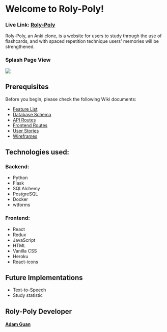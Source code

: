 # Welcome to Roly-Poly!
### Live Link: [Roly-Poly](https://ag-roly-poly.herokuapp.com/)

Roly-Poly, an Anki clone, is a website for users to study through the use of flashcards, and with spaced repetition technique users' memories will be strengthened.

### Splash Page View
![](https://res.cloudinary.com/day-lh2-98-0/image/upload/v1638265494/Roly-Poly/Screen_Shot_2021-11-30_at_1.44.14_AM_okldsv.png)

## Prerequisites
Before you begin, please check the following Wiki documents:
* [Feature List](https://github.com/AdamHGuan/Roly-Poly/wiki/MVP-Feature-List)
* [Database Schema](https://github.com/AdamHGuan/Roly-Poly/wiki/Database-Schema)
* [API Routes](https://github.com/AdamHGuan/Roly-Poly/wiki/API-Routes)
* [Frontend Routes](https://github.com/AdamHGuan/Roly-Poly/wiki/API-Routes)
* [User Stories](https://github.com/AdamHGuan/Roly-Poly/wiki/User-Stories)
* [Wireframes](https://github.com/AdamHGuan/Roly-Poly/wiki/Wireframes)


## Technologies used:
### Backend:
* Python
* Flask
* SQLAlchemy
* PostgreSQL
* Docker
* wtforms
### Frontend:
* React
* Redux
* JavaScript
* HTML
* Vanilla CSS
* Heroku 
* React-icons


## Future Implementations
* Text-to-Speech
* Study statistic


## Roly-Poly Developer
#### [Adam Guan](https://www.linkedin.com/in/adam-g-86922aa0/)
